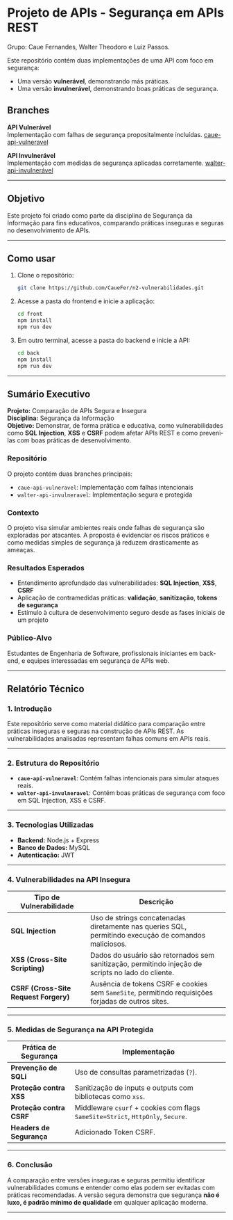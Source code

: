 # Projeto de APIs - Segurança em APIs REST

Grupo: Caue Fernandes, Walter Theodoro e Luiz Passos.

Este repositório contém duas implementações de uma API com foco em segurança:

- Uma versão **vulnerável**, demonstrando más práticas.
- Uma versão **invulnerável**, demonstrando boas práticas de segurança.

## Branches

**API Vulnerável**  
Implementação com falhas de segurança propositalmente incluídas.
[caue-api-vulneravel](https://github.com/CaueFer/n2-vulnerabilidades/tree/caue-api-vulneravel)

 **API Invulnerável**  
Implementação com medidas de segurança aplicadas corretamente.
[walter-api-invulnerável](https://github.com/CaueFer/n2-vulnerabilidades/tree/walter-api-invulnerável)

---

## Objetivo

Este projeto foi criado como parte da disciplina de Segurança da Informação para fins educativos, comparando práticas inseguras e seguras no desenvolvimento de APIs.

---

## Como usar

1. Clone o repositório:
   ```bash
   git clone https://github.com/CaueFer/n2-vulnerabilidades.git
   ```

2. Acesse a pasta do frontend e inicie a aplicação:
   ```bash
   cd front
   npm install
   npm run dev
   ```

3. Em outro terminal, acesse a pasta do backend e inicie a API:
   ```bash
   cd back
   npm install
   npm run dev
   ```

---


##  Sumário Executivo

**Projeto:** Comparação de APIs Segura e Insegura  
**Disciplina:** Segurança da Informação  
**Objetivo:** Demonstrar, de forma prática e educativa, como vulnerabilidades como **SQL Injection**, **XSS** e **CSRF** podem afetar APIs REST e como preveni-las com boas práticas de desenvolvimento.

###  Repositório
O projeto contém duas branches principais:
-  `caue-api-vulneravel`: Implementação com falhas intencionais
-  `walter-api-invulneravel`: Implementação segura e protegida

###  Contexto
O projeto visa simular ambientes reais onde falhas de segurança são exploradas por atacantes. A proposta é evidenciar os riscos práticos e como medidas simples de segurança já reduzem drasticamente as ameaças.

###  Resultados Esperados
- Entendimento aprofundado das vulnerabilidades: **SQL Injection**, **XSS**, **CSRF**
- Aplicação de contramedidas práticas: **validação**, **sanitização**, **tokens de segurança**
- Estímulo à cultura de desenvolvimento seguro desde as fases iniciais de um projeto

###  Público-Alvo
Estudantes de Engenharia de Software, profissionais iniciantes em back-end, e equipes interessadas em segurança de APIs web.

---

##  Relatório Técnico

### 1.  Introdução
Este repositório serve como material didático para comparação entre práticas inseguras e seguras na construção de APIs REST. As vulnerabilidades analisadas representam falhas comuns em APIs reais.

---

### 2.  Estrutura do Repositório

- **`caue-api-vulneravel`**: Contém falhas intencionais para simular ataques reais.
- **`walter-api-invulneravel`**: Contém boas práticas de segurança com foco em SQL Injection, XSS e CSRF.

---

### 3.  Tecnologias Utilizadas

- **Backend:** Node.js + Express  
- **Banco de Dados:** MySQL  
- **Autenticação:** JWT  

---

### 4.  Vulnerabilidades na API Insegura

| Tipo de Vulnerabilidade | Descrição |
|-------------------------|-----------|
| **SQL Injection** | Uso de strings concatenadas diretamente nas queries SQL, permitindo execução de comandos maliciosos. |
| **XSS (Cross-Site Scripting)** | Dados do usuário são retornados sem sanitização, permitindo injeção de scripts no lado do cliente. |
| **CSRF (Cross-Site Request Forgery)** | Ausência de tokens CSRF e cookies sem `SameSite`, permitindo requisições forjadas de outros sites. |

---

### 5.  Medidas de Segurança na API Protegida

| Prática de Segurança | Implementação |
|----------------------|---------------|
| **Prevenção de SQLi** | Uso de consultas parametrizadas (`?`). |
| **Proteção contra XSS** | Sanitização de inputs e outputs com bibliotecas como `xss`. |
| **Proteção contra CSRF** | Middleware `csurf` + cookies com flags `SameSite=Strict`, `HttpOnly`, `Secure`. |
| **Headers de Segurança** | Adicionado Token CSRF. |

---

### 6.  Conclusão
A comparação entre versões inseguras e seguras permitiu identificar vulnerabilidades comuns e entender como elas podem ser evitadas com práticas recomendadas. A versão segura demonstra que segurança **não é luxo, é padrão mínimo de qualidade** em qualquer aplicação moderna.

---


